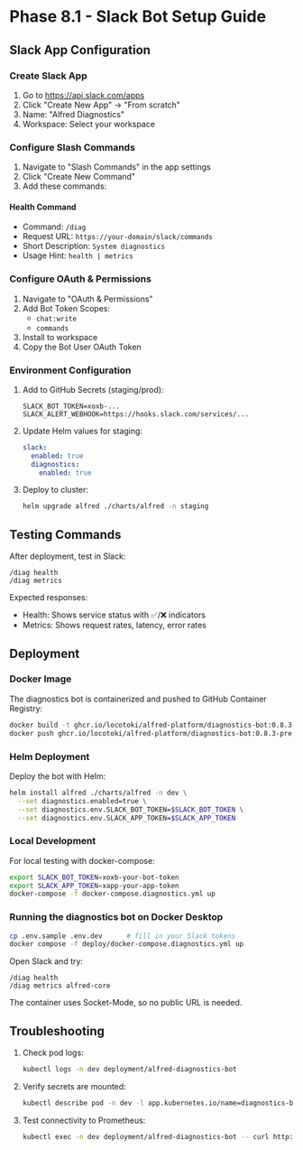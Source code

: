 # Phase 8.1 - Slack Bot Setup Guide

## Slack App Configuration

### Create Slack App

1. Go to https://api.slack.com/apps
2. Click "Create New App" → "From scratch"
3. Name: "Alfred Diagnostics"
4. Workspace: Select your workspace

### Configure Slash Commands

1. Navigate to "Slash Commands" in the app settings
2. Click "Create New Command"
3. Add these commands:

#### Health Command
- Command: `/diag`
- Request URL: `https://your-domain/slack/commands`
- Short Description: `System diagnostics`
- Usage Hint: `health | metrics`

### Configure OAuth & Permissions

1. Navigate to "OAuth & Permissions"
2. Add Bot Token Scopes:
   - `chat:write`
   - `commands`
3. Install to workspace
4. Copy the Bot User OAuth Token

### Environment Configuration

1. Add to GitHub Secrets (staging/prod):
   ```
   SLACK_BOT_TOKEN=xoxb-...
   SLACK_ALERT_WEBHOOK=https://hooks.slack.com/services/...
   ```

2. Update Helm values for staging:
   ```yaml
   slack:
     enabled: true
     diagnostics:
       enabled: true
   ```

3. Deploy to cluster:
   ```bash
   helm upgrade alfred ./charts/alfred -n staging
   ```

## Testing Commands

After deployment, test in Slack:

```
/diag health
/diag metrics
```

Expected responses:
- Health: Shows service status with ✅/❌ indicators
- Metrics: Shows request rates, latency, error rates

## Deployment

### Docker Image
The diagnostics bot is containerized and pushed to GitHub Container Registry:
```bash
docker build -t ghcr.io/locotoki/alfred-platform/diagnostics-bot:0.8.3-pre -f docker/diagnostics-bot/Dockerfile .
docker push ghcr.io/locotoki/alfred-platform/diagnostics-bot:0.8.3-pre
```

### Helm Deployment
Deploy the bot with Helm:
```bash
helm install alfred ./charts/alfred -n dev \
  --set diagnostics.enabled=true \
  --set diagnostics.env.SLACK_BOT_TOKEN=$SLACK_BOT_TOKEN \
  --set diagnostics.env.SLACK_APP_TOKEN=$SLACK_APP_TOKEN
```

### Local Development
For local testing with docker-compose:
```bash
export SLACK_BOT_TOKEN=xoxb-your-bot-token
export SLACK_APP_TOKEN=xapp-your-app-token
docker-compose -f docker-compose.diagnostics.yml up
```

### Running the diagnostics bot on Docker Desktop

```bash
cp .env.sample .env.dev      # fill in your Slack tokens
docker compose -f deploy/docker-compose.diagnostics.yml up
```

Open Slack and try:
```
/diag health
/diag metrics alfred-core
```

The container uses Socket-Mode, so no public URL is needed.

## Troubleshooting

1. Check pod logs:
   ```bash
   kubectl logs -n dev deployment/alfred-diagnostics-bot
   ```

2. Verify secrets are mounted:
   ```bash
   kubectl describe pod -n dev -l app.kubernetes.io/name=diagnostics-bot
   ```

3. Test connectivity to Prometheus:
   ```bash
   kubectl exec -n dev deployment/alfred-diagnostics-bot -- curl http://prometheus:9090/api/v1/query
   ```
